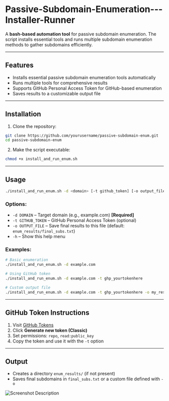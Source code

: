 # Passive-Subdomain-Enumeration---Installer-Runner
A **bash-based automation tool** for passive subdomain enumeration. The script installs essential tools and runs multiple subdomain enumeration methods to gather subdomains efficiently.

---

## Features

- Installs essential passive subdomain enumeration tools automatically  
- Runs multiple tools for comprehensive results  
- Supports GitHub Personal Access Token for GitHub-based enumeration  
- Saves results to a customizable output file  

---

## Installation

1. Clone the repository:  
```bash
git clone https://github.com/yourusername/passive-subdomain-enum.git
cd passive-subdomain-enum
````

2. Make the script executable:

```bash
chmod +x install_and_run_enum.sh
```

---

## Usage

```bash
./install_and_run_enum.sh -d <domain> [-t github_token] [-o output_file]
```

### Options:

* `-d DOMAIN` – Target domain (e.g., example.com) **\[Required]**
* `-t GITHUB_TOKEN` – GitHub Personal Access Token (optional)
* `-o OUTPUT_FILE` – Save final results to this file (default: `enum_results/final_subs.txt`)
* `-h` – Show this help menu

### Examples:

```bash
# Basic enumeration
./install_and_run_enum.sh -d example.com

# Using GitHub token
./install_and_run_enum.sh -d example.com -t ghp_yourtokenhere

# Custom output file
./install_and_run_enum.sh -d example.com -t ghp_yourtokenhere -o my_results.txt
```

---

## GitHub Token Instructions

1. Visit [GitHub Tokens](https://github.com/settings/tokens)
2. Click **Generate new token (Classic)**
3. Set permissions: `repo`, `read:public_key`
4. Copy the token and use it with the `-t` option

---

## Output

* Creates a directory `enum_results/` (if not present)
* Saves final subdomains in `final_subs.txt` or a custom file defined with `-o`

![Screenshot Description](https://github.com/akshigour12/Passive-Subdomain-Enumeration/blob/main/screenshot.png?raw=true)
